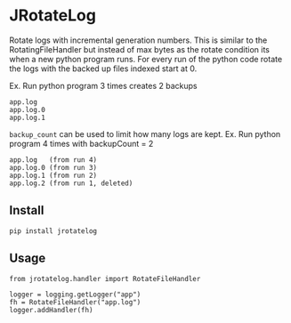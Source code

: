 # JRotateLog

Rotate logs with incremental generation numbers. This is similar to the RotatingFileHandler but instead of max bytes as the rotate condition its when a new python program runs. For every run of the python code rotate the logs with the backed up files indexed start at 0.

Ex.
Run python program 3 times creates 2 backups
```
app.log
app.log.0
app.log.1
```
`backup_count` can be used to limit how many logs are kept.
Ex.
Run python program 4 times with backupCount = 2
```
app.log   (from run 4)
app.log.0 (from run 3)
app.log.1 (from run 2)
app.log.2 (from run 1, deleted)
```

## Install
```
pip install jrotatelog
```

## Usage
```
from jrotatelog.handler import RotateFileHandler

logger = logging.getLogger("app")
fh = RotateFileHandler("app.log")
logger.addHandler(fh)
```

